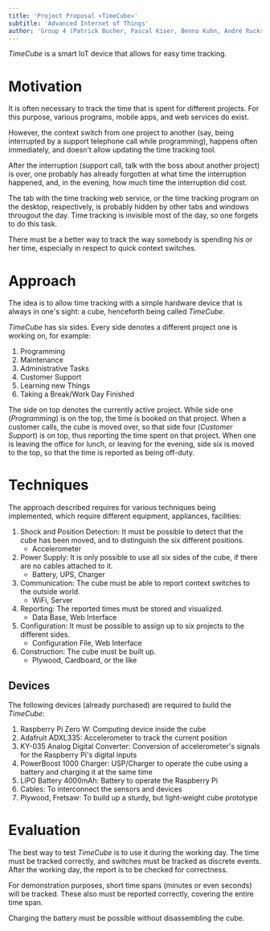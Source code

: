 ```yaml
---
title: 'Project Proposal «TimeCube»'
subtitle: 'Advanced Internet of Things'
author: 'Group 4 (Patrick Bucher, Pascal Kiser, Benno Kuhn, André Ruckstuhl)'
---
```


_TimeCube_ is a smart IoT device that allows for easy time tracking.

# Motivation

It is often necessary to track the time that is spent for different projects. For this purpose, various programs, mobile apps, and web services do exist.

However, the context switch from one project to another (say, being interrupted by a support telephone call while programming), happens often immediately, and doesn't allow updating the time tracking tool.

After the interruption (support call, talk with the boss about another project) is over, one probably has already forgotten at what time the interruption happened, and, in the evening, how much time the interruption did cost.

The tab with the time tracking web service, or the time tracking program on the desktop, respectively, is probably hidden by other tabs and windows througout the day. Time tracking is invisible most of the day, so one forgets to do this task.

There must be a better way to track the way somebody is spending his or her time, especially in respect to quick context switches.

# Approach

The idea is to allow time tracking with a simple hardware device that is always in one's sight: a cube, henceforth being called _TimeCube_.

_TimeCube_ has six sides. Every side denotes a different project one is working on, for example:

1. Programming
2. Maintenance
3. Administrative Tasks
4. Customer Support
5. Learning new Things
6. Taking a Break/Work Day Finished

The side on top denotes the currently active project. While side one (_Programming_) is on the top, the time is booked on that project. When a customer calls, the cube is moved over, so that side four (_Customer Support_) is on top, thus reporting the time spent on that project. When one is leaving the office for lunch, or leaving for the evening, side six is moved to the top, so that the time is reported as being off-duty.

# Techniques

The approach described requires for various techniques being implemented, which require different equipment, appliances, facilities:

1. Shock and Position Detection: It must be possible to detect that the cube has been moved, and to distinguish the six different positions.
    - Accelerometer
2. Power Supply: It is only possible to use all six sides of the cube, if there are no cables attached to it.
    - Battery, UPS, Charger
3. Communication: The cube must be able to report context switches to the outside world.
    - WiFi, Server
4. Reporting: The reported times must be stored and visualized.
    - Data Base, Web Interface
5. Configuration: It must be possible to assign up to six projects to the different sides.
    - Configuration File, Web Interface
5. Construction: The cube must be built up.
    - Plywood, Cardboard, or the like

## Devices

The following devices (already purchased) are required to build the _TimeCube_:

1. Raspberry Pi Zero W: Computing device inside the cube
2. Adafruit ADXL335: Accelerometer to track the current position
3. KY-035 Analog Digital Converter: Conversion of accelerometer's signals for the Raspberry Pi's digital inputs
4. PowerBoost 1000 Charger: USP/Charger to operate the cube using a battery and charging it at the same time
5. LiPO Battery 4000mAh: Battery to operate the Raspberry Pi
6. Cables: To interconnect the sensors and devices
7. Plywood, Fretsaw: To build up a sturdy, but light-weight cube prototype

# Evaluation

The best way to test _TimeCube_ is to use it during the working day. The time must be tracked correctly, and switches must be tracked as discrete events. After the working day, the report is to be checked for correctness.

For demonstration purposes, short time spans (minutes or even seconds) will be tracked. These also must be reported correctly, covering the entire time span.

Charging the battery must be possible without disassembling the cube.
